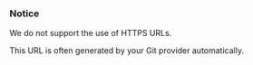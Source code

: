 <!-- usedin: [ _legacy_docker/Tutorials/1901-01-26-access-your-code-v1.md, _node/tutorials/1901-01-26-access-your-code-v1.md, _rails/Tutorials/1901-01-26-access-your-code-v1.md, _skycap/tutorials/1901-01-26-access-your-code-v1.md] -->


### Notice

We do not support the use of HTTPS URLs.




This URL is often generated by your Git provider automatically.

